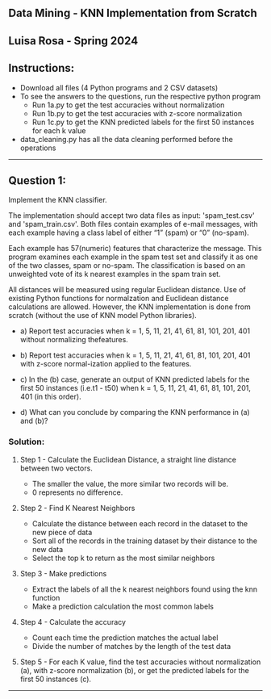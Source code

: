 ## Data Mining - KNN Implementation from Scratch

## Luisa Rosa - Spring 2024

## Instructions:

- Download all files (4 Python programs and 2 CSV datasets)
- To see the answers to the questions, run the respective python program
  - Run 1a.py to get the test accuracies without normalization
  - Run 1b.py to get the test accuracies with z-score normalization
  - Run 1c.py to get the KNN predicted labels for the first 50 instances for each k value
- data_cleaning.py has all the data cleaning performed before the operations

---

## Question 1:

Implement the KNN classifier.

The implementation should accept two data files as input: 'spam_test.csv' and 'spam_train.csv'. Both files contain examples of e-mail messages, with each example having a class label of either “1” (spam) or “0” (no-spam).

Each example has 57(numeric) features that characterize the message. This program examines each example in the spam test set and classify it as one of the two classes, spam or no-spam. The classification is based on an unweighted vote of its k nearest examples in the spam train set.

All distances will be measured using regular Euclidean distance. Use of existing Python functions for normalzation and Euclidean distance calculations are allowed. However, the KNN implementation is done from scratch (without the use of KNN model Python libraries).

- a) Report test accuracies when k = 1, 5, 11, 21, 41, 61, 81, 101, 201, 401 without normalizing thefeatures.

- b) Report test accuracies when k = 1, 5, 11, 21, 41, 61, 81, 101, 201, 401 with z-score normal-ization applied to the features.

- c) In the (b) case, generate an output of KNN predicted labels for the first 50 instances (i.e.t1 - t50) when k = 1, 5, 11, 21, 41, 61, 81, 101, 201, 401 (in this order).

- d) What can you conclude by comparing the KNN performance in (a) and (b)?

### Solution:

1. Step 1 - Calculate the Euclidean Distance, a straight line distance between two vectors.
    - The smaller the value, the more similar two records will be.
    - 0 represents no difference.

2. Step 2 - Find K Nearest Neighbors
    - Calculate the distance between each record in the dataset to the new piece of data
    - Sort all of the records in the training dataset by their distance to the new data
    - Select the top k to return as the most similar neighbors

3. Step 3 - Make predictions
    - Extract the labels of all the k nearest neighbors found using the knn function
    - Make a prediction calculation the most common labels

4. Step 4 - Calculate the accuracy
    - Count each time the prediction matches the actual label
    - Divide the number of matches by the length of the test data

5. Step 5 - For each K value, find the test accuracies without normalization (a), with z-score normalization (b), or get the predicted labels for the first 50 instances (c).

---
